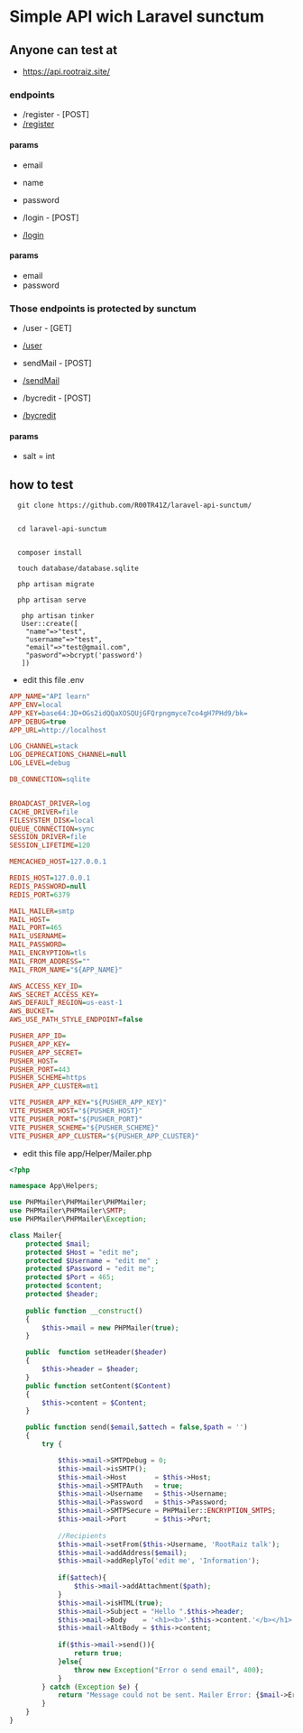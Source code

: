 # Simple API wich Laravel sunctum


## Anyone can test at 

- https://api.rootraiz.site/

### endpoints 

- /register - [POST]
- [/register](https://api.rootraiz.site/register)
#### params
- email
- name
- password


- /login - [POST]
- [/login](https://api.rootraiz.site/login)
#### params
- email
- password

### Those endpoints is protected by sunctum
- /user - [GET]
- [/user](https://api.rootraiz.site/user)


- sendMail - [POST]
- [/sendMail](https://api.rootraiz.site/sendMail)

- /bycredit - [POST]
- [/bycredit](https://api.rootraiz.site/bycredit)

#### params
- salt = int



## how to test

```shell
  git clone https://github.com/R00TR41Z/laravel-api-sunctum/
  
```

```shell
  cd laravel-api-sunctum
  
```

```shell
  composer install
```

```shell
  touch database/database.sqlite
```
```shell
  php artisan migrate
```

```shell
  php artisan serve
```
```shell
   php artisan tinker
   User::create([
    "name"=>"test",
    "username"=>"test",
    "email"=>"test@gmail.com",
    "pasword"=>bcrypt('password')
   ])
```

- edit this file .env
```ini
APP_NAME="API learn"
APP_ENV=local
APP_KEY=base64:JD+OGs2idQQaXOSQUjGFQrpngmyce7co4gH7PHd9/bk=
APP_DEBUG=true
APP_URL=http://localhost

LOG_CHANNEL=stack
LOG_DEPRECATIONS_CHANNEL=null
LOG_LEVEL=debug

DB_CONNECTION=sqlite


BROADCAST_DRIVER=log
CACHE_DRIVER=file
FILESYSTEM_DISK=local
QUEUE_CONNECTION=sync
SESSION_DRIVER=file
SESSION_LIFETIME=120

MEMCACHED_HOST=127.0.0.1

REDIS_HOST=127.0.0.1
REDIS_PASSWORD=null
REDIS_PORT=6379

MAIL_MAILER=smtp
MAIL_HOST=
MAIL_PORT=465
MAIL_USERNAME=
MAIL_PASSWORD=
MAIL_ENCRYPTION=tls
MAIL_FROM_ADDRESS=""
MAIL_FROM_NAME="${APP_NAME}"

AWS_ACCESS_KEY_ID=
AWS_SECRET_ACCESS_KEY=
AWS_DEFAULT_REGION=us-east-1
AWS_BUCKET=
AWS_USE_PATH_STYLE_ENDPOINT=false

PUSHER_APP_ID=
PUSHER_APP_KEY=
PUSHER_APP_SECRET=
PUSHER_HOST=
PUSHER_PORT=443
PUSHER_SCHEME=https
PUSHER_APP_CLUSTER=mt1

VITE_PUSHER_APP_KEY="${PUSHER_APP_KEY}"
VITE_PUSHER_HOST="${PUSHER_HOST}"
VITE_PUSHER_PORT="${PUSHER_PORT}"
VITE_PUSHER_SCHEME="${PUSHER_SCHEME}"
VITE_PUSHER_APP_CLUSTER="${PUSHER_APP_CLUSTER}"

```
- edit this file app/Helper/Mailer.php

```php
<?php

namespace App\Helpers;

use PHPMailer\PHPMailer\PHPMailer;
use PHPMailer\PHPMailer\SMTP;
use PHPMailer\PHPMailer\Exception;

class Mailer{
    protected $mail;
    protected $Host = "edit me";
    protected $Username = "edit me" ;
    protected $Password = "edit me";
    protected $Port = 465;
    protected $content;
    protected $header;
    
    public function __construct()
    {
        $this->mail = new PHPMailer(true);
    }

    public  function setHeader($header)
    {
        $this->header = $header;
    }
    public function setContent($Content)
    {
        $this->content = $Content;
    }

    public function send($email,$attech = false,$path = '')
    {
        try {

            $this->mail->SMTPDebug = 0;
            $this->mail->isSMTP();
            $this->mail->Host       = $this->Host;
            $this->mail->SMTPAuth   = true;
            $this->mail->Username   = $this->Username;
            $this->mail->Password   = $this->Password;
            $this->mail->SMTPSecure = PHPMailer::ENCRYPTION_SMTPS;
            $this->mail->Port       = $this->Port;
        
            //Recipients
            $this->mail->setFrom($this->Username, 'RootRaiz talk');  
            $this->mail->addAddress($email);               
            $this->mail->addReplyTo('edit me', 'Information');
        
            if($attech){
                $this->mail->addAttachment($path);
            }
            $this->mail->isHTML(true);
            $this->mail->Subject = "Hello ".$this->header;
            $this->mail->Body    = '<h1><b>'.$this->content.'</b></h1>';
            $this->mail->AltBody = $this->content;
        
            if($this->mail->send()){
                return true;
            }else{
                throw new Exception("Error o send email", 400);
            }
        } catch (Exception $e) {
            return "Message could not be sent. Mailer Error: {$mail->ErrorInfo}";
        }
    }
}
```

